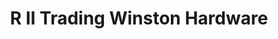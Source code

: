 ---
title: "R II Trading Winston Hardware"
url: /borongan-city/r-ii-trading-winston-hardware/
shop: hardware
---